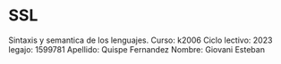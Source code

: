# SSL

Sintaxis y semantica  de los lenguajes.
Curso: k2006
Ciclo lectivo: 2023 
legajo: 1599781
Apellido: Quispe Fernandez
Nombre: Giovani Esteban
